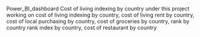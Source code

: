 Power_BI_dashboard Cost of living indexing by country under this project working on cost of living indexing by country, cost of living rent by country, cost of local purchasing by country, cost of groceries by country, rank by country rank index by country, cost of restaurant by country
